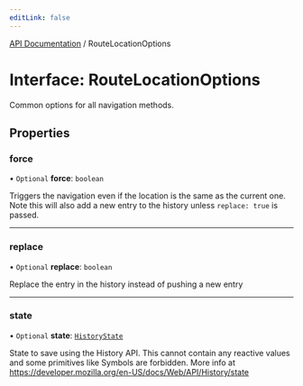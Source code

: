 ```yaml
---
editLink: false
---
```


[API Documentation](../index.md) / RouteLocationOptions

# Interface: RouteLocationOptions

Common options for all navigation methods.

## Properties

### force

• `Optional` **force**: `boolean`

Triggers the navigation even if the location is the same as the current one.
Note this will also add a new entry to the history unless `replace: true`
is passed.

___

### replace

• `Optional` **replace**: `boolean`

Replace the entry in the history instead of pushing a new entry

___

### state

• `Optional` **state**: [`HistoryState`](HistoryState.md)

State to save using the History API. This cannot contain any reactive
values and some primitives like Symbols are forbidden. More info at
https://developer.mozilla.org/en-US/docs/Web/API/History/state
